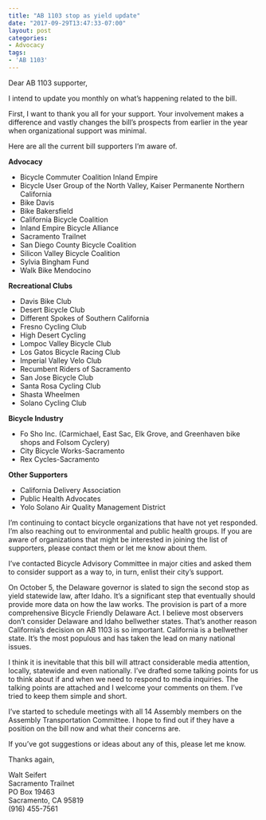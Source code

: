 ```yaml
---
title: "AB 1103 stop as yield update"
date: "2017-09-29T13:47:33-07:00"
layout: post
categories:
- Advocacy
tags:
- 'AB 1103'
---
```


Dear AB 1103 supporter,

I intend to update you monthly on what’s happening related to the bill.

First, I want to thank you all for your support. Your involvement makes a difference and vastly changes the bill’s prospects from earlier in the year when organizational support was minimal.

Here are all the current bill supporters I’m aware of.

**Advocacy**

- Bicycle Commuter Coalition Inland Empire
- Bicycle User Group of the North Valley, Kaiser Permanente Northern California
- Bike Davis
- Bike Bakersfield
- California Bicycle Coalition
- Inland Empire Bicycle Alliance
- Sacramento Trailnet
- San Diego County Bicycle Coalition
- Silicon Valley Bicycle Coalition
- Sylvia Bingham Fund
- Walk Bike Mendocino

**Recreational Clubs**

- Davis Bike Club
- Desert Bicycle Club
- Different Spokes of Southern California
- Fresno Cycling Club
- High Desert Cycling
- Lompoc Valley Bicycle Club
- Los Gatos Bicycle Racing Club
- Imperial Valley Velo Club
- Recumbent Riders of Sacramento
- San Jose Bicycle Club
- Santa Rosa Cycling Club
- Shasta Wheelmen
- Solano Cycling Club

**Bicycle Industry**

- Fo Sho Inc. (Carmichael, East Sac, Elk Grove, and Greenhaven bike shops and Folsom Cyclery)
- City Bicycle Works-Sacramento
- Rex Cycles-Sacramento

**Other Supporters**

- California Delivery Association
- Public Health Advocates
- Yolo Solano Air Quality Management District

I’m continuing to contact bicycle organizations that have not yet responded. I’m also reaching out to environmental and public health groups. If you are aware of organizations that might be interested in joining the list of supporters, please contact them or let me know about them.

I’ve contacted Bicycle Advisory Committee in major cities and asked them to consider support as a way to, in turn, enlist their city’s support.

On October 5, the Delaware governor is slated to sign the second stop as yield statewide law, after Idaho. It’s a significant step that eventually should provide more data on how the law works. The provision is part of a more comprehensive Bicycle Friendly Delaware Act. I believe most observers don’t consider Delaware and Idaho bellwether states. That’s another reason California’s decision on AB 1103 is so important. California is a bellwether state. It’s the most populous and has taken the lead on many national issues.

I think it is inevitable that this bill will attract considerable media attention, locally, statewide and even nationally. I’ve drafted some talking points for us to think about if and when we need to respond to media inquiries. The talking points are attached and I welcome your comments on them. I’ve tried to keep them simple and short.

I’ve started to schedule meetings with all 14 Assembly members on the Assembly Transportation Committee. I hope to find out if they have a position on the bill now and what their concerns are.

If you’ve got suggestions or ideas about any of this, please let me know.

Thanks again,

Walt Seifert  
Sacramento Trailnet  
PO Box 19463  
Sacramento, CA 95819  
(916) 455-7561